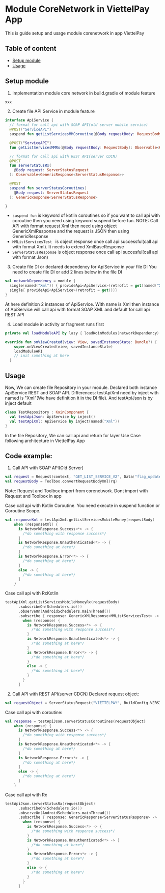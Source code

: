 # Module CoreNetwork in ViettelPay App
This is guide setup and usage module corenetwork in app ViettelPay
## Table of content
- [Setup module](#setup-module)
- [Usage](#usage)
## Setup module 
1. Implementation module core network in build.gradle of module feature
```java
xxx
```
2. Create file API Service in module feature
```kotlin
interface ApiService {
  // format for call api with SOAP API(old server mobile service)
  @POST("ServiceAPI")
  suspend fun getListServicesMMCoroutine(@Body requestBody: RequestBody): GenericXmlResponse<MMListServicesTest>

  @POST("ServiceAPI")
  fun getListServicesMMRx(@Body requestBody: RequestBody): Observable<GenericXmlResponse<MMListServicesTest>>

  // format for call api with REST API(server CDCN)
  @POST
  fun serverStatusRx(
    @Body request: ServerStatusRequest
  ): Observable<GenericResponse<ServerStatusResponse>>

  @POST
  suspend fun serverStatusCoroutines(
    @Body request: ServerStatusRequest
  ): GenericResponse<ServerStatusResponse>

}
```
- ``` suspend fun ``` is keyword of kotlin coroutines so if you want to call api with coroutine then you need using keyword suspend before fun.
NOTE: Call API with format request Xml then need using object GenericXmlResponse and the request is JSON then using GenericResponse
- ```MMListServicesTest ``` is object response once call api successful(call api with format Xml). It needs to extend XmlBaseResponse
- ```ServerStatusResponse``` is object response once call api succesful(call api with format Json)

3. Create file DI or declared dependency for ApiService in your file DI
You need to create file DI or add 2 lines below in the file DI
```kotlin
val networkDependency = module {
  single(named("Xml")) { provideApi<ApiService>(retrofit = get(named("Xml"))) }
  single{ provideApi<ApiService>(retrofit = get())}
}
```
At here definition 2 instances of ApiService. With name is Xml then instance of ApiService will call api with format SOAP XML and default for call api REST API

4. Load module in activity or fragment runs first
```kotlin
private val loadModuleAPI by lazy { loadKoinModules(networkDependency) }

override fun onViewCreated(view: View, savedInstanceState: Bundle?) {
    super.onViewCreated(view, savedInstanceState)
    loadModuleAPI
    // init something at here
  }
```
## Usage
Now, We can create file Repository in your module. 
Declared both instance ApiService REST and SOAP API.
Differences: testApiXml need by inject with named is "Xml"(We have definition it in the DI file). And testApiJson is by inject default 
``` kotlin
class TestRepository : KoinComponent {
  val testApiJson: ApiService by inject()
  val testApiXml: ApiService by inject(named("Xml"))
}
```
In the file Repository, We can call api and return for layer Use Case following architecture in ViettelPay App
## Code example:
1. Call API with SOAP API(Old Server)
``` kotlin
val request = Request(context, "GET_LIST_SERVICE_V2", Data("flag_update_service_client", "0"), Data("is_new", "1"))
val requestBody = Toolbox.convertRequestBodyXml(rq)
```
Note: Request and Toolbox import from corenetwork. Dont import with Request and Toolbox in app

Case call api with Kotlin Coroutine. You need execute in suspend function or Coroutine Scope.
```kotlin
val responseXml = testApiXml.getListServicesMobileMoney(requestBody)
    when (responseXml) {
      is NetworkResponse.Success<*> -> {
        /*do something with response success*/
      }
      is NetworkResponse.Unauthenticated<*> -> {
        /*do something at here*/
      }
      is NetworkResponse.Error<*> -> {
        /*do something at here*/
      }
      else -> {
        /*do something at here*/
      }
    }
```
Case call api with RxKotlin
```kotlin
testApiXml.getListServicesMobileMoneyRx(requestBody)
      .subscribeOn(Schedulers.io())
      .observeOn(AndroidSchedulers.mainThread())
      .subscribe { response: GenericXMLResponse<MMListServicesTest> ->
        when (response) {
          is NetworkResponse.Success<*> -> {
            /*do something with response success*/
          }
          is NetworkResponse.Unauthenticated<*> -> {
            /*do something at here*/
          }
          is NetworkResponse.Error<*> -> {
            /*do something at here*/
          }
          else -> {
            /*do something at here*/
          }
        }
      }
```

2. Call API with REST API(server CDCN)
Declared request object:
```kotlin
val requestObject = ServerStatusRequest("VIETTELPAY", BuildConfig.VERSION_NAME, Toolbox.getUUID(), "android")
```
Case call api with coroutine:
```kotlin
val response = testApiJson.serverStatusCoroutines(requestObject)
    when (response) {
      is NetworkResponse.Success<*> -> {
        /*do something with response success*/
      }
      is NetworkResponse.Unauthenticated<*> -> {
        /*do something at here*/
      }
      is NetworkResponse.Error<*> -> {
        /*do something at here*/
      }
      else -> {
        /*do something at here*/
      }
    }
```
Case call api with Rx
```kotlin
testApiJson.serverStatusRx(requestObject)
      .subscribeOn(Schedulers.io())
      .observeOn(AndroidSchedulers.mainThread())
      .subscribe { response: GenericResponse<ServerStatusResponse> ->
        when (response) {
          is NetworkResponse.Success<*> -> {
            /*do something with response success*/
          }
          is NetworkResponse.Unauthenticated<*> -> {
            /*do something at here*/
          }
          is NetworkResponse.Error<*> -> {
            /*do something at here*/
          }
          else -> {
            /*do something at here*/
          }
        }
      }
```

